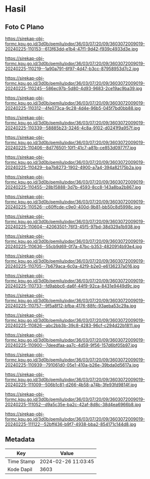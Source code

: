 # Hasil

## Foto C Plano

https://sirekap-obj-formc.kpu.go.id/3d0b/pemilu/pdpr/36/03/07/20/09/3603072009019-20240225-110153--613f63dd-e1b4-47f1-9d42-f939c4933d3e.jpg

https://sirekap-obj-formc.kpu.go.id/3d0b/pemilu/pdpr/36/03/07/20/09/3603072009019-20240225-110219--1a90a791-6f97-4d47-b3cc-87958953d7c2.jpg

https://sirekap-obj-formc.kpu.go.id/3d0b/pemilu/pdpr/36/03/07/20/09/3603072009019-20240225-110245--586ec97b-5d80-4d93-9683-2ce19ac9ba39.jpg

https://sirekap-obj-formc.kpu.go.id/3d0b/pemilu/pdpr/36/03/07/20/09/3603072009019-20240225-110312--4fe073ca-9c28-4d4e-96b5-045f7bd0bb88.jpg

https://sirekap-obj-formc.kpu.go.id/3d0b/pemilu/pdpr/36/03/07/20/09/3603072009019-20240225-110339--58885b23-3246-4c8a-9102-d0241f9a957f.jpg

https://sirekap-obj-formc.kpu.go.id/3d0b/pemilu/pdpr/36/03/07/20/09/3603072009019-20240225-110406--8d776501-10f1-41c7-a81b-ce853d0977f7.jpg

https://sirekap-obj-formc.kpu.go.id/3d0b/pemilu/pdpr/36/03/07/20/09/3603072009019-20240225-110429--ba7b8273-1902-4900-a7a4-394a82175b2a.jpg

https://sirekap-obj-formc.kpu.go.id/3d0b/pemilu/pdpr/36/03/07/20/09/3603072009019-20240225-110455--28b15888-3d7b-4593-8cc8-143a8ba2b867.jpg

https://sirekap-obj-formc.kpu.go.id/3d0b/pemilu/pdpr/36/03/07/20/09/3603072009019-20240225-110526--c60ffcde-c9e0-400d-9b81-bb50c8d5998c.jpg

https://sirekap-obj-formc.kpu.go.id/3d0b/pemilu/pdpr/36/03/07/20/09/3603072009019-20240225-110604--42063501-76f3-45f5-97bd-38d329a1b938.jpg

https://sirekap-obj-formc.kpu.go.id/3d0b/pemilu/pdpr/36/03/07/20/09/3603072009019-20240225-110636--55cb9d69-0f7a-47bc-b353-4820914b93e4.jpg

https://sirekap-obj-formc.kpu.go.id/3d0b/pemilu/pdpr/36/03/07/20/09/3603072009019-20240225-110705--7b679aca-6c0a-42f9-b2e0-e6136237a016.jpg

https://sirekap-obj-formc.kpu.go.id/3d0b/pemilu/pdpr/36/03/07/20/09/3603072009019-20240225-110733--fd9abbc6-da6f-44f9-92ca-8431e9449d9c.jpg

https://sirekap-obj-formc.kpu.go.id/3d0b/pemilu/pdpr/36/03/07/20/09/3603072009019-20240225-110757--9f5a8f12-bfba-4176-88fc-93aeba53c29a.jpg

https://sirekap-obj-formc.kpu.go.id/3d0b/pemilu/pdpr/36/03/07/20/09/3603072009019-20240225-110826--abc2bb3b-39c8-4283-96cf-c294d22b1811.jpg

https://sirekap-obj-formc.kpu.go.id/3d0b/pemilu/pdpr/36/03/07/20/09/3603072009019-20240225-110900--7deedfaa-aa7c-4d59-9f56-157d6bf05b97.jpg

https://sirekap-obj-formc.kpu.go.id/3d0b/pemilu/pdpr/36/03/07/20/09/3603072009019-20240225-110939--791061d0-05e1-410a-b26e-39bda0d5617a.jpg

https://sirekap-obj-formc.kpu.go.id/3d0b/pemilu/pdpr/36/03/07/20/09/3603072009019-20240225-111009--506b1c81-d266-4b58-a74b-3fe93fd9814f.jpg

https://sirekap-obj-formc.kpu.go.id/3d0b/pemilu/pdpr/36/03/07/20/09/3603072009019-20240225-111052--d9a5c35e-ba2c-42af-8d8c-38d4ea6966b8.jpg

https://sirekap-obj-formc.kpu.go.id/3d0b/pemilu/pdpr/36/03/07/20/09/3603072009019-20240225-111122--52bff436-b9f7-4938-bba2-854171c144d8.jpg


## Metadata

| Key        | Value               |
| ---------- | ------------------- |
| Time Stamp | 2024-02-26 11:03:45 |
| Kode Dapil | 3603                |



